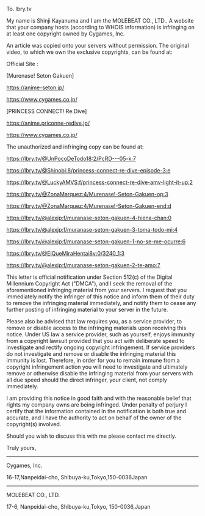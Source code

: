 To. lbry.tv

My name is Shinji Kayanuma and I am the MOLEBEAT CO., LTD.. A website that your company hosts (according to WHOIS information) is infringing on at least one copyright owned by Cygames, Inc.

An article was copied onto your servers without permission. The original video, to which we own the exclusive copyrights, can be found at:

Official Site :

[Murenase! Seton Gakuen]

https://anime-seton.jp/

https://www.cygames.co.jp/

[PRINCESS CONNECT! Re:Dive]

https://anime.priconne-redive.jp/

https://www.cygames.co.jp/

The unauthorized and infringing copy can be found at:

https://lbry.tv/@UnPocoDeTodo18:2/PcRD---05-k:7

https://lbry.tv/@Shinobi:8/princess-connect-re-dive-episode-3:e

https://lbry.tv/@LuckyAMVS:f/princess-connect-re-dive-amv-light-it-up:2

https://lbry.tv/@ZonaMarquez:4/Murenase!-Seton-Gakuen-op:3

https://lbry.tv/@ZonaMarquez:4/Murenase!-Seton-Gakuen-end:d

https://lbry.tv/@alexjp:f/muranase-seton-gakuen-4-hiena-chan:0

https://lbry.tv/@alexjp:f/muranase-seton-gakuen-3-toma-todo-mi:4

https://lbry.tv/@alexjp:f/muranase-seton-gakuen-1-no-se-me-ocurre:6

https://lbry.tv/@ElQueMiraHentai8v:0/3240_1:3

https://lbry.tv/@alexjp:f/muranase-seton-gakuen-2-te-amo:7

This letter is official notification under Section 512(c) of the Digital Millennium Copyright Act ("DMCA"), and I seek the removal of the aforementioned infringing material from your servers. I request that you immediately notify the infringer of this notice and inform them of their duty to remove the infringing material immediately, and notify them to cease any further posting of infringing material to your server in the future.

Please also be advised that law requires you, as a service provider, to remove or disable access to the infringing materials upon receiving this notice. Under US law a service provider, such as yourself, enjoys immunity from a copyright lawsuit provided that you act with deliberate speed to investigate and rectify ongoing copyright infringement. If service providers do not investigate and remove or disable the infringing material this immunity is lost. Therefore, in order for you to remain immune from a copyright infringement action you will need to investigate and ultimately remove or otherwise disable the infringing material from your servers with all due speed should the direct infringer, your client, not comply immediately.

I am providing this notice in good faith and with the reasonable belief that rights my company owns are being infringed. Under penalty of perjury I certify that the information contained in the notification is both true and accurate, and I have the authority to act on behalf of the owner of the copyright(s) involved.

Should you wish to discuss this with me please contact me directly.

Truly yours,

-------------------------------------------------------------

Cygames, Inc.

16-17,Nanpeidai-cho, Shibuya-ku,Tokyo,150-0036Japan

-------------------------------------------------------------

MOLEBEAT CO., LTD.

17-6, Nanpeidai-cho, Shibuya-ku,Tokyo, 150-0036,Japan
